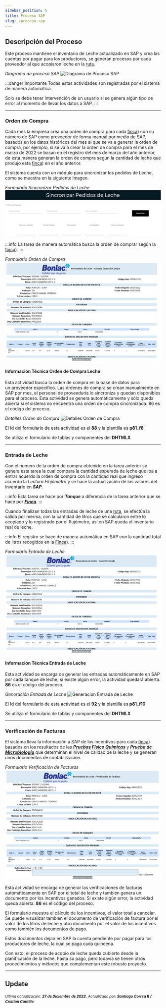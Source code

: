 ```yaml
---
sidebar_position: 5
title: Proceso SAP
slug: /proceso-sap
---
```


## Descripción del Proceso

Este proceso mantiene el inventario de Leche actualizado en SAP y crea las cuentas por pagar para los productores, se generan procesos por cada proveedor al que acopiaron leche en la [ruta](./informacion-general-proveeduria-de-leche.md#rutas).

_Diagrama de proceso SAP_
![Diagrama de Proceso SAP](/assets/proveeduria/proceso-sap.png "Diagrama de Proceso SAP")

:::danger Importante
Todas estas actividades son registradas por el sistema de manera automática.  

Solo se debe tener intervención de un usuario si se genera algún tipo de error al momento de llevar los datos a SAP.
:::

***

### Orden de Compra

Cada mes la empresa crea una orden de compra para cada [finca](./informacion-general-proveeduria-de-leche.md#fincas)) con su número de SAP como proveedor de forma manual por medio de SAP, basados en los datos históricos del mes al que se va a generar la orden de compra, por ejemplo, si se va a crear la orden de compra para el mes de marzo de 2022 se basan en el registro del mes de marzo del año anterior, de esta manera generan la orden de compra según la cantidad de leche que produjo esta [finca](./informacion-general-proveeduria-de-leche.md#fincas)) en el año anterior.  

El sistema cuenta con un módulo para sincronizar los pedidos de Leche, como se muestra en la siguiente imagen.

*Formulario Sincronizar Pedidos de Leche*
![Formulario sincronizar pedidos de leche](./sincronizar-pedidos-de-leche.PNG "sincronizar pedidos de leche")

:::info
La tarea de manera automática busca la orden de comprar según la [finca](./informacion-general-proveeduria-de-leche.md#fincas)).
:::

*Formulario Orden de Compra*
![Formulario Orden de Compra](./formulario-orden-de-compra.png "Sincronizar Orden de Compra")

#### Información Técnica Orden de Compra Leche

Esta actividad busca la orden de compra en la base de datos para un proveedor específico. Las órdenes de compra se crean manualmente en SAP por mes, el personal de proveeduría lo sincroniza y quedan disponibles para el proceso. Esta actividad se genera automáticamente y sólo queda abierta si el sistema no encuentra una orden de compra sincronizada.  86 es el código del proceso.

*Detalles Orden de Compra*
![Detalles Orden de Compra](/assets/proveeduria/orden-compra-detalles.png "Detalles Orden de Compra")

El Id del formulario de esta actividad es el **88** y la plantilla es **p81_f8**

Se utiliza el formulario de tablas y componentes del **DHTMLX**

***

### Entrada de Leche

Con el numero de la orden de compra obtenido en la tarea anterior se genera esta tarea la cual compara la cantidad esperada de leche que iba a entrar acuerdo la orden de compra con la cantidad real que ingreso acuerdo la *Lectura Flujómetro* y se hace la actualización de los valores del inventario en ***SAP***.

:::info
Esta tarea se hace por ***Tanque*** a diferencia de la tarea anterior que se hace por ***[Finca](./informacion-general-proveeduria-de-leche.md)***.
:::

Cuando finalizan todas las entradas de leche de una [ruta](./informacion-general-proveeduria-de-leche.md#rutas), se efectúa la salida por merma, con la cantidad de litros que se calcularon entre lo acopiado y lo registrado por el flujómetro, así en SAP queda el inventario real de leche.

:::info
El registro se hace de manera automática en SAP con la cantidad total de litros recogidos en la [Finca](./informacion-general-proveeduria-de-leche.md#fincas)).
:::

*Formulario Entrada de Leche*
![Formulario Entrada de Leche](./formulario-entrada-de-leche.png "Formulario Entrada de Leche")

#### Información Técnica Entrada de Leche

Esta actividad se encarga de generar las entradas automáticamente en SAP por cada tanque de leche; si existe algún error, la actividad quedará abierta. **86** es el código del proceso.

*Generación Entrada de Leche*
![Generación Entrada de Leche](/assets/proveeduria/generacion-entrada-leche.png "Generación Entrada de Leche")

El Id del formulario de esta actividad es el **92** y la plantilla es **p81_f10**

Se utiliza el formulario de tablas y componentes del **DHTMLX**

***

### Verificación de Facturas

El sistema lleva la información a SAP de los incentivos para cada [finca](./informacion-general-proveeduria-de-leche.md#fincas)) basados en los resultados de las ***[Pruebas Físico Químicas](./ejecucion-de-ruta.md)*** y ***[Prueba de Microbiología](./ejecucion-de-ruta.md)*** que determinan el nivel de calidad de la leche y se generan unos documentos de contabilización.

*Formulario Verificación de Facturas*
![Formulario Verificación de Facturas](./formulario-verificacion-de-facturas.png "Formulario Verificación de Facturas")

Esta actividad se encarga de generar las verificaciones de facturas automáticamente en SAP por el total de leche y también genera un documento por los incentivos ganados. Si existe algún error, la actividad queda abierta. **86** es el código del proceso.

El formulario muestra el cálculo de los incentivos, el valor total a cancelar. Se puede visualizar también el documento de verificación de factura por el valor de los litros de leche y otro documento por el valor de los incentivos como también los documentos de pago.

Estos documentos dejan en SAP la cuenta pendiente por pagar para los productores de leche, la cual se paga cada quincena.

Con esto, el proceso de acopio de leche queda cubierto desde la planificación de la leche, hasta su pago, pero todavía se tienen otros procedimientos y métodos que complementan este robusto proyecto.

***

## Update

<div class="ultima-actualizacion">
  <small>
    <i>
      Ultima actualización:
      <b> 27 de Diciembre de 2022.</b>
    </i>
  </small>

  <small>
    <i>
      Actualizado por:
      <b> Santiago Correa R / Cristian Cantillo</b>
    </i>
  </small>
</div>